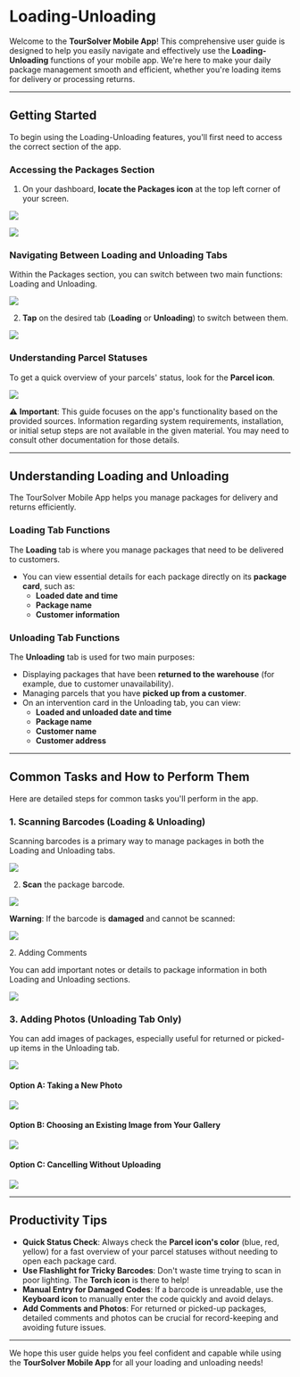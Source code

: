 # Loading-Unloading

Welcome to the **TourSolver Mobile App**! This comprehensive user guide is designed to help you easily navigate and effectively use the **Loading-Unloading** functions of your mobile app. We're here to make your daily package management smooth and efficient, whether you're loading items for delivery or processing returns.

***

## Getting Started

To begin using the Loading-Unloading features, you'll first need to access the correct section of the app.

### Accessing the Packages Section

1. On your dashboard, **locate the Packages icon** at the top left corner of your screen.

![](<../../.gitbook/assets/Package-Loading and Unloading_timestamp_0_to_04–0_to_08.gif>)

![](<../../.gitbook/assets/Package-Loading and Unloading_timestamp_0_to_04–0_to_08 (1).gif>)

### Navigating Between Loading and Unloading Tabs

Within the Packages section, you can switch between two main functions: Loading and Unloading.

![](<../../.gitbook/assets/Package-Loading and Unloading_timestamp_0_to_21–0_to_27.gif>)

2. **Tap** on the desired tab (**Loading** or **Unloading**) to switch between them.

![](<../../.gitbook/assets/Package-Loading and Unloading_timestamp_0_to_21–0_to_27 (1).gif>)

### Understanding Parcel Statuses

To get a quick overview of your parcels' status, look for the **Parcel icon**.

![](<../../.gitbook/assets/Package-Loading and Unloading_timestamp_0_to_37–0_to_47.gif>)

⚠️ **Important**: This guide focuses on the app's functionality based on the provided sources. Information regarding system requirements, installation, or initial setup steps are not available in the given material. You may need to consult other documentation for those details.

***

## Understanding Loading and Unloading

The TourSolver Mobile App helps you manage packages for delivery and returns efficiently.

### Loading Tab Functions

The **Loading** tab is where you manage packages that need to be delivered to customers.

* You can view essential details for each package directly on its **package card**, such as:
  * **Loaded date and time**
  * **Package name**
  * **Customer information**

### Unloading Tab Functions

The **Unloading** tab is used for two main purposes:

* Displaying packages that have been **returned to the warehouse** (for example, due to customer unavailability).
* Managing parcels that you have **picked up from a customer**.
* On an intervention card in the Unloading tab, you can view:
  * **Loaded and unloaded date and time**
  * **Package name**
  * **Customer name**
  * **Customer address**

***

## Common Tasks and How to Perform Them

Here are detailed steps for common tasks you'll perform in the app.

### 1. Scanning Barcodes (Loading & Unloading)

Scanning barcodes is a primary way to manage packages in both the Loading and Unloading tabs.

![](<../../.gitbook/assets/Package-Loading and Unloading_timestamp_0_to_21–0_to_27 (3).gif>)

2. **Scan** the package barcode.

![](<../../.gitbook/assets/Package-Loading and Unloading_timestamp_1_to_36–1_to_43.gif>)

**Warning**: If the barcode is **damaged** and cannot be scanned:

![](<../../.gitbook/assets/Package-Loading and Unloading_timestamp_1_to_51–1_to_56.gif>)

2\. Adding Comments

You can add important notes or details to package information in both Loading and Unloading sections.



![](<../../.gitbook/assets/Loaded successfully (2).png>)

### 3. Adding Photos (Unloading Tab Only)

You can add images of packages, especially useful for returned or picked-up items in the Unloading tab.

![](<../../.gitbook/assets/Loaded successfully (3).png>)

#### Option A: Taking a New Photo

![](<../../.gitbook/assets/Loaded successfully (4).png>)

#### Option B: Choosing an Existing Image from Your Gallery

![](<../../.gitbook/assets/Package-Loading and Unloading_timestamp_4_to_34–4_to_40.gif>)

#### Option C: Cancelling Without Uploading

![](<../../.gitbook/assets/Package-Loading and Unloading_timestamp_4_to_02–4_to_24.gif>)

***

## Productivity Tips

* **Quick Status Check**: Always check the **Parcel icon's color** (blue, red, yellow) for a fast overview of your parcel statuses without needing to open each package card.
* **Use Flashlight for Tricky Barcodes**: Don't waste time trying to scan in poor lighting. The **Torch icon** is there to help!
* **Manual Entry for Damaged Codes**: If a barcode is unreadable, use the **Keyboard icon** to manually enter the code quickly and avoid delays.
* **Add Comments and Photos**: For returned or picked-up packages, detailed comments and photos can be crucial for record-keeping and avoiding future issues.

***

We hope this user guide helps you feel confident and capable while using the **TourSolver Mobile App** for all your loading and unloading needs!
